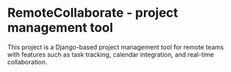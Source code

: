 # RemoteCollaborate - project management tool
This project is a Django-based project management tool for remote teams with features such as task tracking, calendar integration, and real-time collaboration.
